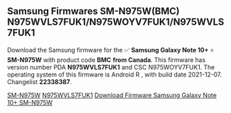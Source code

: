 <h2>Samsung Firmwares SM-N975W(BMC) N975WVLS7FUK1/N975WOYV7FUK1/N975WVLS7FUK1</h2>
Download the Samsung firmware for the ✅ <strong>Samsung Galaxy Note 10+ </strong> ⭐ <strong>SM-N975W</strong> with product code <strong>BMC</strong> <strong> from Canada</strong>. This firmware has version number PDA <strong>N975WVLS7FUK1</strong> and CSC N975WOYV7FUK1. The operating system of this firmware is Android R , with build date 2021-12-07. Changelist <strong>22338387</strong>.


[SM-N975W](https://samfirm.shop/samsung/model/SM-N975W)
[N975WVLS7FUK1](https://samfirm.shop/samsung/pda/N975WVLS7FUK1)
[Download Firmware Samsung Galaxy Note 10+ SM-N975W](https://samfirm.shop/samsung/firmware/480622)
